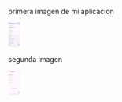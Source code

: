 <p> primera imagen de mi aplicacion </p>
<img src="/1.jpg" alt="Descripción de la imagen" height="50" />
<p> segunda imagen </p>
<img src="/2.jpg" alt="Descripción de la imagen" height="50" />

